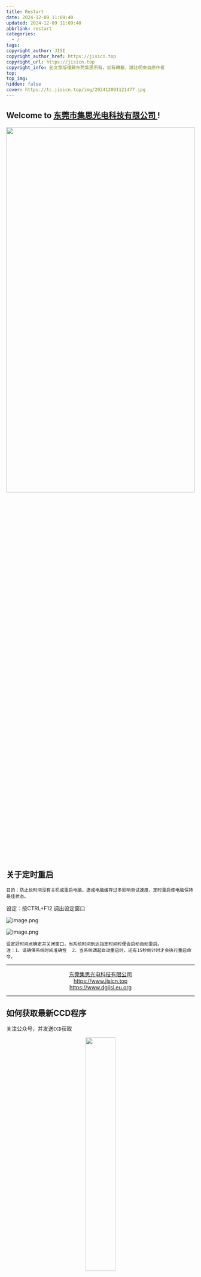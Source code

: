 ```yaml
---
title: Restart
date: 2024-12-09 11:09:40
updated: 2024-12-09 11:09:40
abbrlink: restart
categories:
  - /
tags: 
copyright_author: JISI
copyright_author_href: https://jisicn.top
copyright_url: https://jisicn.top
copyright_info: 此文章版權歸东莞集思所有，如有轉載，請註明來自原作者
top: 
top_img: 
hidden: false
cover: https://tc.jisicn.top/img/202412091121477.jpg
---
```

## Welcome to [东莞市集思光电科技有限公司 ](https://jisicn.top) ! 
<div align="center"><img src="https://tc.jisicn.top/img/202405031228351.jpeg" width="100%" height="50%"></img></div>

## 关于定时重启
	目的：防止长时间没有关机或重启电脑，造成电脑缓存过多影响测试速度，定时重启使电脑保持最佳状态。

设定：按CTRL+F12 调出设定窗口

![image.png](https://tc.jisicn.top/img/202412091114141.png)

![image.png](https://tc.jisicn.top/img/202412091116179.png)

	设定好时间点确定并关闭窗口，当系统时间到达指定时间时便会启动自动重启。
	注：1、请确保系统时间准确性  2、当系统调起自动重启时，还有15秒倒计时才会执行重启命令。

---

<center><a href="https://www.jisicn.top" target="_blank">东莞集思光电科技有限公司</a></center>
<center><a href="https://www.jisicn.top" target="_blank">https://www.jisicn.top</a></center>
<center><a href="Https://www.dgjisi.eu.org" target="_blank">https://www.dgjisi.eu.org</a></center>

----

## 如何获取最新CCD程序
关注公众号，并发送`CCD`获取

<div align="center">
    <img src="https://tc.jisicn.top/img/202404251607047.png" width="40%" height="40%"></img>
</div>

------

<div align='center' ><font size='50'>END THANKS</font></div>
<div align='center'><font size='3'><b>联系人：周生  18029199900 「dgjisi@foxmail.com」</b></font></div>